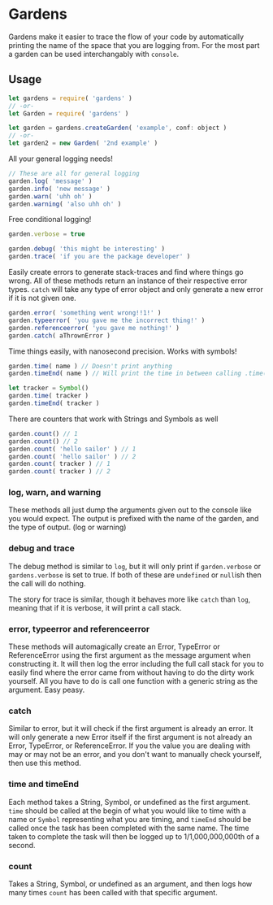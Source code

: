 # Gardens
Gardens make it easier to trace the flow of your code by automatically printing
the name of the space that you are logging from. For the most part a garden can
be used interchangably with `console`.

## Usage
```JavaScript
let gardens = require( 'gardens' )
// -or-
let Garden = require( 'gardens' )

let garden = gardens.createGarden( 'example', conf: object )
// -or-
let garden2 = new Garden( '2nd example' )
```

All your general logging needs!
```JavaScript
// These are all for general logging
garden.log( 'message' )
garden.info( 'new message' )
garden.warn( 'uhh oh' )
garden.warning( 'also uhh oh' )
```

Free conditional logging!
```JavaScript
garden.verbose = true

garden.debug( 'this might be interesting' )
garden.trace( 'if you are the package developer' )
```

Easily create errors to generate stack-traces and find where things go wrong.
All of these methods return an instance of their respective error types.
`catch` will take any type of error object and only generate a new error if it is not given one.
```JavaScript
garden.error( 'something went wrong!!1!' )
garden.typeerror( 'you gave me the incorrect thing!' )
garden.referenceerror( 'you gave me nothing!' )
garden.catch( aThrownError )
```

Time things easily, with nanosecond precision. Works with symbols!
```JavaScript
garden.time( name ) // Doesn't print anything
garden.timeEnd( name ) // Will print the time in between calling .time() and now

let tracker = Symbol()
garden.time( tracker )
garden.timeEnd( tracker )
```

There are counters that work with Strings and Symbols as well
```JavaScript
garden.count() // 1
garden.count() // 2
garden.count( 'hello sailor' ) // 1
garden.count( 'hello sailor' ) // 2
garden.count( tracker ) // 1
garden.count( tracker ) // 2
```

### log, warn, and warning
These methods all just dump the arguments given out to the console like you would
expect. The output is prefixed with the name of the garden, and the type of output. (log or warning)

### debug and trace
The debug method is similar to `log`, but it will only print if `garden.verbose` or
`gardens.verbose` is set to true. If both of these are `undefined` or `null`ish then
the call will do nothing.

The story for trace is similar, though it behaves more like `catch` than `log`, meaning
that if it is verbose, it will print a call stack.

### error, typeerror and referenceerror
These methods will automagically create an Error, TypeError or ReferenceError using the
first argument as the message argument when constructing it. It will then log the error
including the full call stack for you to easily find where the error came from without
having to do the dirty work yourself. All you have to do is call one function with a
generic string as the argument. Easy peasy.

### catch
Similar to error, but it will check if the first argument is already an error. It will only
generate a new Error itself if the first argument is not already an Error, TypeError,
or ReferenceError. If you the value you are dealing with may or may not be an error, and
you don't want to manually check yourself, then use this method.

### time and timeEnd
Each method takes a String, Symbol, or undefined as the first argument. `time` should
be called at the begin of what you would like to time with a name or `Symbol` representing
what you are timing, and `timeEnd` should be called once the task has been completed with
the same name. The time taken to complete the task will then be logged up to 1/1,000,000,000th
of a second.

### count
Takes a String, Symbol, or undefined as an argument, and then logs how many times `count`
has been called with that specific argument.
